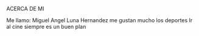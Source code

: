ACERCA DE MI 

Me llamo: Miguel Angel Luna Hernandez 
me gustan mucho los deportes 
Ir al cine siempre es un buen plan 
